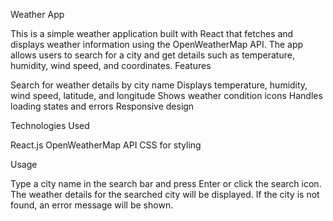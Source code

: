 Weather App

This is a simple weather application built with React that fetches and displays weather information using the OpenWeatherMap API. The app allows users to search for a city and get details such as temperature, humidity, wind speed, and coordinates.
Features

Search for weather details by city name
Displays temperature, humidity, wind speed, latitude, and longitude
Shows weather condition icons
Handles loading states and errors
Responsive design

Technologies Used

React.js
OpenWeatherMap API
CSS for styling

Usage

Type a city name in the search bar and press Enter or click the search icon.
The weather details for the searched city will be displayed.
If the city is not found, an error message will be shown.
